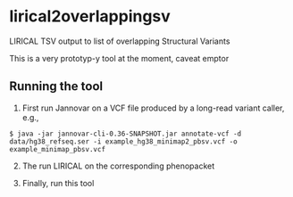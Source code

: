 # lirical2overlappingsv
LIRICAL TSV output to list of overlapping Structural Variants

This is a very prototyp-y tool at the moment, caveat emptor

## Running the tool

1. First run Jannovar on a VCF file produced by a long-read variant caller, e.g., 
```
$ java -jar jannovar-cli-0.36-SNAPSHOT.jar annotate-vcf -d data/hg38_refseq.ser -i example_hg38_minimap2_pbsv.vcf -o example_minimap_pbsv.vcf
```
2. The run LIRICAL on the corresponding phenopacket


3. Finally, run this tool
